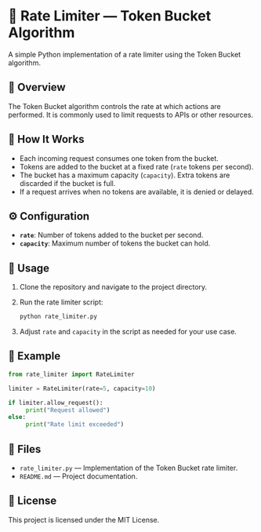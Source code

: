 # 🚦 Rate Limiter — Token Bucket Algorithm

A simple Python implementation of a rate limiter using the Token Bucket algorithm.

## 📖 Overview

The Token Bucket algorithm controls the rate at which actions are performed. It is commonly used to limit requests to APIs or other resources.

## 🔧 How It Works

- Each incoming request consumes one token from the bucket.
- Tokens are added to the bucket at a fixed rate (`rate` tokens per second).
- The bucket has a maximum capacity (`capacity`). Extra tokens are discarded if the bucket is full.
- If a request arrives when no tokens are available, it is denied or delayed.

## ⚙️ Configuration

- **`rate`**: Number of tokens added to the bucket per second.
- **`capacity`**: Maximum number of tokens the bucket can hold.

## 🚀 Usage

1. Clone the repository and navigate to the project directory.
2. Run the rate limiter script:

    ```bash
    python rate_limiter.py
    ```

3. Adjust `rate` and `capacity` in the script as needed for your use case.

## 📝 Example

```python
from rate_limiter import RateLimiter

limiter = RateLimiter(rate=5, capacity=10)

if limiter.allow_request():
     print("Request allowed")
else:
     print("Rate limit exceeded")
```

## 📂 Files

- `rate_limiter.py` — Implementation of the Token Bucket rate limiter.
- `README.md` — Project documentation.

## 📄 License

This project is licensed under the MIT License.
